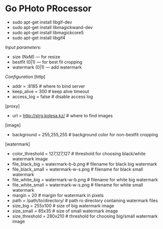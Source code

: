 Go PHoto PRocessor
==================

 * sudo apt-get install libgif-dev
 * sudo apt-get install libmagickwand-dev
 * sudo apt-get install libmagickcore5
 * sudo apt-get install libgif4

*Input parameters:*
 * size (NxM) — for resize
 * bestfit (0|1) — for best fit cropping
 * watermark (0|1) — add watermark

*Configuration*
[http]
 * addr = :8185 # where to bind server
 * keep_alive = 300 # keep alive timeout
 * access_log = false # disable access log

[proxy]
 * url = http://strg.kolesa.kz/ # where to find images

[image]
 * background = 255,255,255 # background color for non-bestfit cropping

[watermark]
 * color_threshold = 127,127,127 # threshold for choosing black/white watermark image
 * file_black_big = watermark-b-b.png # filename for black big watermark
 * file_black_small = watermark-w-s.png # filename for black small watermark
 * file_white_big = watermark-w-b.png # filename for white big watermark
 * file_white_small = watermark-w-s.png # filename for white small watermark
 * margin = 20 # margin for watermark in pixels
 * path = /path/to/directory/ # path ro directory containing watermark files
 * size_big = 255x100 # size of big watermark image
 * size_small = 85x35 # size of small watermark image
 * size_threshold = 280x210 # threshold for choosing big/small watermark image